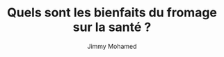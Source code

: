 ---
layout: post
title: "Quels sont les bienfaits du fromage sur la santé ?"
link: https://www.rtl.fr/actu/sante/quels-sont-les-bienfaits-du-fromage-sur-la-sante-7900436559
author: "Jimmy Mohamed"
published_date: "05/11/2024"
description: "Les Français consomment moins de fromage. Pourtant, contrairement aux idées reçues, le fromage pourrait être bénéfique pour la santé. Les explications du docteur Jimmy Mohamed."
language: "fr"
categories: "Liens"
tags: "fromage"
og-tags: "fromage"
permalink: /:categories/:year/:month/:day/:title/
---